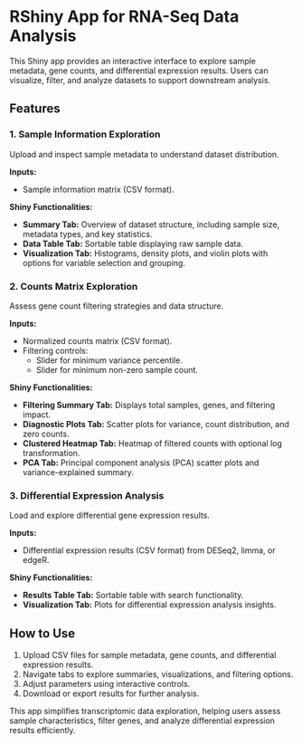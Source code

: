 # RShiny App for RNA-Seq Data Analysis

This Shiny app provides an interactive interface to explore sample metadata, gene counts, and differential expression results. Users can visualize, filter, and analyze datasets to support downstream analysis.

## Features

### 1. Sample Information Exploration
Upload and inspect sample metadata to understand dataset distribution.

**Inputs:**
- Sample information matrix (CSV format).

**Shiny Functionalities:**
- **Summary Tab:** Overview of dataset structure, including sample size, metadata types, and key statistics.
- **Data Table Tab:** Sortable table displaying raw sample data.
- **Visualization Tab:** Histograms, density plots, and violin plots with options for variable selection and grouping.

### 2. Counts Matrix Exploration
Assess gene count filtering strategies and data structure.

**Inputs:**
- Normalized counts matrix (CSV format).
- Filtering controls: 
  - Slider for minimum variance percentile.
  - Slider for minimum non-zero sample count.

**Shiny Functionalities:**
- **Filtering Summary Tab:** Displays total samples, genes, and filtering impact.
- **Diagnostic Plots Tab:** Scatter plots for variance, count distribution, and zero counts.
- **Clustered Heatmap Tab:** Heatmap of filtered counts with optional log transformation.
- **PCA Tab:** Principal component analysis (PCA) scatter plots and variance-explained summary.

### 3. Differential Expression Analysis
Load and explore differential gene expression results.

**Inputs:**
- Differential expression results (CSV format) from DESeq2, limma, or edgeR.

**Shiny Functionalities:**
- **Results Table Tab:** Sortable table with search functionality.
- **Visualization Tab:** Plots for differential expression analysis insights.

## How to Use
1. Upload CSV files for sample metadata, gene counts, and differential expression results.
2. Navigate tabs to explore summaries, visualizations, and filtering options.
3. Adjust parameters using interactive controls.
4. Download or export results for further analysis.

This app simplifies transcriptomic data exploration, helping users assess sample characteristics, filter genes, and analyze differential expression results efficiently.
